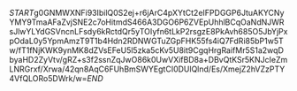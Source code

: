 $START$g0GNMWXNFi93IbilQ0S2ej+r6jArC4pXYtCt2eIFPDGGP6JtuAKYCNyYMY9TmaAFaZvjSNE2c7oHitmdS466A3DGO6P6ZVEpUhhlBCqOaNdNJWRsJlwYLYdGSVncnLFsdy6kRctdQr5yTOIyfn6tLkP2rsgzE8PkAvh685O5JbYjPxpOdaL0y5YpmAmzT9T1b4Hdn2RDNWGTuZGpFHK55fs4iQ7FdRi85bP1w5Tw/fT1fNjKWK9ynMK8dZVsEFeU5l5zka5cKv5U8it9CgqHrgRaifMr5S1a2wqDbyaHD2ZyVtv/gRZ+s3f2ssnZqJwO86k0UwVXifBD8a+DBvQtKSr5KNJcIeZmLNRGrxf/Xrwa/42qn8AqC6FUhBmSWYEgtCI0DUlQlnd/Es/XmejZ2hVZzPTY4VfQLORo5DWrk/w=$END$